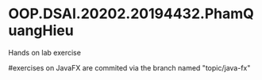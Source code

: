 # OOP.DSAI.20202.20194432.PhamQuangHieu
Hands on lab exercise


#exercises on JavaFX are commited via the branch named "topic/java-fx"
